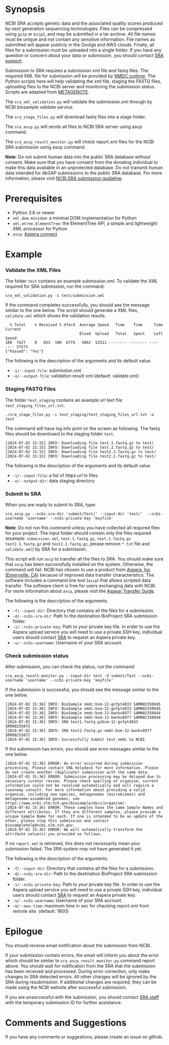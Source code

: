 # Synopsis #
NCBI SRA accepts genetic data and the associated quality scores produced by next generation sequencing technologies. Files
can be compressed using `gzip` or `bzip2`, and may be submitted in a tar archive. All file names must be unique and not
contain any sensitive information. File names as submitted will appear publicly in the Goolge and AWS clouds. Finally, all
files for a submission must be uploaded into a single folder. If you have any question or concern about your data or
submission, you should contact [SRA support](mailto:sra@ncbi.nlm.nih.gov).

Submission to SRA requires a submission xml file and fastq files. The required XML file for submission will be provided by [NMDC 
runtime](https://github.com/microbiomedata/nmdc-runtime). The Python scripts here will help validating the xml file, staging the FASTQ files, uploading files to the NCBI server 
and monitoring the submission status. Scripts are adapted from [METAGENOTE](https://github.com/niaid/metagenote/tree/master/sra_submission). 

The `sra_xml_validation.py` will validate the submission.xml through by NCBI biosample validate service.

The `sra_stage_files.py` will download fastq files into a stage folder.

The `sra_ascp.py` will sends all files to NCBI SRA server using ascp command.

The `sra_ascp_result_monitor.py` will check report.xml files for the NCBI SRA submission using ascp command.

**Note**: Do not submit human data into the public SRA database without consent. Make sure that you have consent from the
donating individual to make this data available in an unprotected database. Do not transmit human data intended for dbGAP
submissions to the public SRA database. For more information, please visit
[NCBI SRA submission guideline](https://www.ncbi.nlm.nih.gov/sra/docs/submit/).

# Prerequisites #
* Python 3.6 or newer
* `xml.dom.minidom`: a minimal DOM implementation for Python
* `xml.etree.ElementTree`: the ElementTree API, a simple and lightweight XML processor for Python
* `ascp`: [Aspera connect](https://www.ibm.com/aspera/connect/)

# Example #
### Validate the XML Files ###

The folder `test` contains an example submission.xml. To validate the XML required for SRA submission, run the command:

```
sra_xml_validation.py -i test/submission.xml 
```

If the command completes successfully, you should see the message similar to the one below. The script should generate a XML
files, `validate.xml` which shows the validation results.

```
  % Total    % Received % Xferd  Average Speed   Time    Time     Time  Current
                                 Dload  Upload   Total   Spent    Left  Speed
100  7427    0   653  100  6774   5062  52511 --:--:-- --:--:-- --:--:-- 57573
{"Passed": "Yes"}
```

The following is the description of the arguments and its default value.

* `-i/--input-file`: submission.xml 
* `-o/--output-file`: validation result xml (default: validate.xml)
  

### Staging FASTQ Files ###

The folder `test_staging` contains an example url text file `test_staging_files_url.txt`.

```
./sra_stage_files.py -i test_staging/test_staging_files_url.txt -o test
```

The command will have log info print on the screen as following. The fastq files should be downloaed to the staging folder `test`.

```
[2024-07-02 15:15] INFO: Downloading file test.1.fastq.gz to test/
[2024-07-02 15:15] INFO: Downloading file test.2.fastq.gz to test/
[2024-07-02 15:15] INFO: Downloading file test2.1.fastq.gz to test/
[2024-07-02 15:15] INFO: Downloading file test2.2.fastq.gz to test/
```

The following is the description of the arguments and its default value.

* `-i/--input-file`: a list of https url to files 
* `-o/--output-dir`: data staging directory


### Submit to SRA ###

When you are ready to submit to SRA, type:

```
sra_ascp.py --ncbi-sra-dir 'submit/Test/' --input-dir 'test/'  --ncbi-username 'username' --ncbi-private-key 'keyfile'
```

**Note**: Do not run this command unless you have collected all required files for your project. The input folder should
contain only the files required (example: `submission.xml`, `test.1.fastq.gz`, `test.1.fastq.gz` `test2.1.fastq.gz` and `test2.2.fastq.gz`, please remove `*.txt` file and `validate.xml`) by SRA for a submission. 

This script will run `ascp` to transfer all the files to SRA. You should make sure that `ascp` has been successfully
installed on the system. Otherwise, the command will fail. NCBI has chosen to use a product from
[Aspera, Inc (Emeryville, CA)](https://www.aspera.com/en/) because of improved data transfer characteristics. The software
includes a command line tool (`ascp`) that allows scripted data transfer. The software client is free for users exchanging
data with NCBI. For more information about `ascp`, please visit the
[Aspear Transfer Guide](https://www.ncbi.nlm.nih.gov/books/NBK242625/).

The following is the description of the arguments.

* `-f/--input-dir`: Directory that contains all the files for a submission.
* `-d/--ncbi-sra-dir`: Path to the destination BioProject SRA submission folder.
* `-i/--ncbi-private-key`: Path to your private key file. In order to use the Aspera upload service you will need to use a
private SSH key, individual users should contact [SRA](mailto:sra@ncbi.nlm.nih.gov) to request an Aspera private key.
* `-u/--ncbi-username`: Username of your SRA account.

### Check submission status ###

After submission, you can check the status, run the command:

```
sra_ascp_result_monitor.py --input-dir test -d submit/Test --ncbi-username 'username' --ncbi-private-key 'keyfile'

```

If the submission is successful, you should see the message similar to the one below.

```
[2024-07-02 15:36] INFO: BioSample nmdc:bsm-12-gnfpt4833 SAMN02350845
[2024-07-02 15:36] INFO: BioSample nmdc:bsm-12-gnfpt4833 SAMN02350845
[2024-07-02 15:36] INFO: BioSample nmdc:bsm-12-kwnkx8977 SAMN02350844
[2024-07-02 15:36] INFO: BioSample nmdc:bsm-12-kwnkx8977 SAMN02350844
[2024-07-02 15:36] INFO: SRA test1.fastq.gzbsm-12-gnfpt4833 SRR00255873
[2024-07-02 15:36] INFO: SRA test2.fastq.gz-nmdc:bsm-12-kwnkx8977 SRR00255872
[2024-07-02 15:36] INFO: Successfully Submit test_nmdc to NCBI
```

If the submission has errors, you should see error messages similar to the one below.

```
[2024-07-02 15:36] ERROR: An error occurred during submission processing. Please contact SRA helpdesk for more information. Please do not create another (duplicate) submission with the same data.
[2024-07-02 15:36] ERROR: Submission processing may be delayed due to necessary curator review. Please check spelling of organism, current information could not be resolved automatically and will require a taxonomy consult. For more information about providing a valid organism, including new species, metagenomes (microbiomes) and metagenome-assembled genomes, see https://www.ncbi.nlm.nih.gov/biosample/docs/organism/.
[2024-07-02 15:36] ERROR: These samples have the same Sample Names and different attributes. If they are different samples, please provide a unique Sample Name for each. If one is intended to be an update of the other, please stop this submission and contact biosamplehelp@ncbi.nlm.nih.gov.
[2024-07-02 15:36] ERROR: We will automatically transform the attribute value(s) you provided as follows.
```

If no `report.xml` is retrieved, this does not necessarily mean your submission failed.
The SRA system may not have generated it yet.

The following is the description of the arguments.

* `-f/--input-dir`: Directory that contains all the files for a submission.
* `-d/--ncbi-sra-dir`: Path to the destination BioProject SRA submission folder.
* `-i/--ncbi-private-key`: Path to your private key file. In order to use the Aspera upload service you will need to use a
private SSH key, individual users should contact [SRA](mailto:sra@ncbi.nlm.nih.gov) to request an Aspera private key.
* `-u/--ncbi-username`: Username of your SRA account.
* `-m/--max-time`: maximum time in sec for checking report.xml from remote site. (default: 1800)

# Epilogue #

You should receive email notification about the submission from NCBI. 

If your submission contain errors, the email will inform you about the error which should be similar to 
`sra_ascp_result_monitor.py` command report above.  You should wait for notification from the SRA that the submission has been
received and processed. During error correction, only make changes to SRA detected errors. All other changes will be ignored
by the SRA during resubmission. If additional changes are required, they can be made using the NCBI website after successful
submission.

If you are unsuccessful with the submission, you should contact [SRA staff](mailto:sra@ncbi.nlm.nih.gov) with the temporary
submission ID for further assistance.

# Comments and Suggestions #
If you have any comments or suggestions, please create an issue on github.



